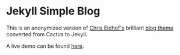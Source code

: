 # Jekyll Simple Blog

This is an anonymized version of [Chris Eidhof's](http://github.com/chriseidhof) brilliant [blog theme](http://github.com/chriseidhof/chris.eidhof.nl) converted from Cactus to Jekyll.

A live demo can be found [here](http://mkoehnke.github.io/jekyll-simple-blog/).
